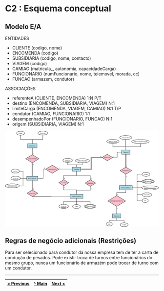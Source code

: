 # C2 : Esquema conceptual

## Modelo E/A

ENTIDADES

* CLIENTE (codigo, nome)
* ENCOMENDA (codigo)
* SUBSIDIARIA (codigo, nome, contacto)
* VIAGEM (codigo)
* CAMIAO (matricula_, autonomia, capacidadeCarga)
* FUNCIONARIO (numFuncionario, nome, telemovel, morada, cc)
* FUNCAO (armazem, condutor)

ASSOCIAÇÔES

* referenteA (CLIENTE, ENCOMENDA) 1:N P/T
* destino (ENCOMENDA, SUBSIDIARIA, VIAGEM) N:1
* limiteCarga (ENCOMENDA, VIAGEM, CAMIAO) N:1 T/P
* condutor (CAMIAO, FUNCIONARIO) 1:1 
* desempenhadoPor (FUNCIONARIO, FUNCAO) N:1 
* origem (SUBSIDIARIA, VIAGEM) N:1

 
![Diagrama](images/Diagrama_Atlas.jpeg) 

## Regras de negócio adicionais (Restrições)

Para ser selecionado para condutor da nossa empresa tem de ter a carta de condução de pesados.
Pode existir troca de turnos entre funcionários do mesmo grupo, nunca um funcionário de armazém pode trocar de turno com um condutor.


---
[< Previous](rebd01.md) | [^ Main](https://github.com/SIBD08/SIBD08-Atlas/) | [Next >](rebd03.md)
:--- | :---: | ---: 
